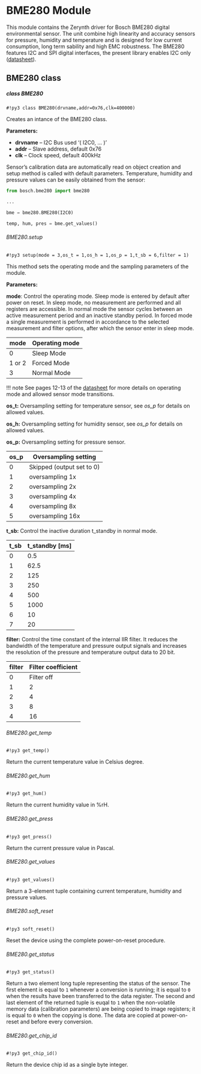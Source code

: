 # BME280 Module

This module contains the Zerynth driver for Bosch BME280 digital environmental sensor. The unit combine high linearity and accuracy sensors for pressure, humidity and temperature and is designed for low current consumption, long term sability and high EMC robustness. The BME280 features I2C and SPI digital interfaces, the present library enables I2C only ([datasheet](https://ae-bst.resource.bosch.com/media/_tech/media/datasheets/BST-BME280_DS001-11.pdf)).

## BME280 class

##### class BME280

```#!py3 class BME280(drvname,addr=0x76,clk=400000)```

Creates an intance of the BME280 class.


**Parameters:**
    
 - **drvname** – I2C Bus used ‘( I2C0, … )’
 - **addr** – Slave address, default 0x76
 - **clk** – Clock speed, default 400kHz
 
Sensor’s calibration data are automatically read on object creation and setup method is called with default parameters. Temperature, humidity and pressure values can be easily obtained from the sensor:

```py
from bosch.bme280 import bme280

...

bme = bme280.BME280(I2C0)

temp, hum, pres = bme.get_values()
```

###### BME280.setup

```#!py3 setup(mode = 3,os_t = 1,os_h = 1,os_p = 1,t_sb = 6,filter = 1)```

This method sets the operating mode and the sampling parameters of the module.

**Parameters:**

**mode**: Control the operating mode. Sleep mode is entered by default after power on reset. In sleep mode, no measurement are performed and all registers are accessible. In normal mode the sensor cycles between an active measurement period and an inactive standby period. In forced mode a single measurement is performed in accordance to the selected measurement and filter options, after which the sensor enter in sleep mode.

| mode   | Operating mode |
|--------|----------------|
| 0      | Sleep Mode     |
| 1 or 2 | Forced Mode    |
| 3      | Normal Mode    |


!!! note
	See pages 12-13 of the [datasheet](https://ae-bst.resource.bosch.com/media/_tech/media/datasheets/BST-BME280_DS001-11.pdf) for more details on operating mode and allowed sensor mode transitions.

**os_t:** Oversampling setting for temperature sensor, see *os_p* for details on allowed values.

**os_h:** Oversampling setting for humidity sensor, see *os_p* for details on allowed values.

**os_p:** Oversampling setting for pressure sensor.

| os_p | Oversampling setting      |
|------|---------------------------|
| 0    | Skipped (output set to 0) |
| 1    | oversampling 1x           |
| 2    | oversampling 2x           |
| 3    | oversampling 4x           |
| 4    | oversampling 8x           |
| 5    | oversampling 16x          |


**t_sb:** Control the inactive duration t_standby in normal mode.

| t_sb | t_standby [ms] |
|------|----------------|
| 0    | 0.5            |
| 1    | 62.5           |
| 2    | 125            |
| 3    | 250            |
| 4    | 500            |
| 5    | 1000           |
| 6    | 10             |
| 7    | 20             |

**filter:** Control the time constant of the internal IIR filter. It reduces the bandwidth of the temperature
and pressure output signals and increases the resolution of the pressure and temperature output data to 20 bit.

| filter | Filter coefficient |
|--------|--------------------|
| 0      | Filter off         |
| 1      | 2                  |
| 2      | 4                  |
| 3      | 8                  |
| 4      | 16                 |

###### BME280.get_temp

```#!py3 get_temp()```

Return the current temperature value in Celsius degree.

###### BME280.get_hum

```#!py3 get_hum()```

Return the current humidity value in %rH.

###### BME280.get_press

```#!py3 get_press()```

Return the current pressure value in Pascal.

###### BME280.get_values

```#!py3 get_values()```

Return a 3-element tuple containing current temperature, humidity and pressure values.

###### BME280.soft_reset

```#!py3 soft_reset()```

Reset the device using the complete power-on-reset procedure.

###### BME280.get_status

```#!py3 get_status()```

Return a two element long tuple representing the status of the sensor. The first element is equal to `1` whenever a conversion is running; it is equal to `0` when the results have been transferred to the data register. The second and last element of the returned tuple is euqal to `1` when the
non-volatile memory data (calibration parameters) are being copied to image registers; it is equal to `0` when the copying is done. The data are copied at power-on-reset and before every conversion.

###### BME280.get_chip_id

```#!py3 get_chip_id()```

Return the device chip id as a single byte integer.
<!--stackedit_data:
eyJoaXN0b3J5IjpbLTM4ODYxMTYxNywxOTU2NzgzODY0LDE4OD
kyNjU3NThdfQ==
-->
